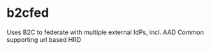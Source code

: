 # b2cfed
Uses B2C to federate with multiple external IdPs, incl. AAD Common supporting url based HRD
